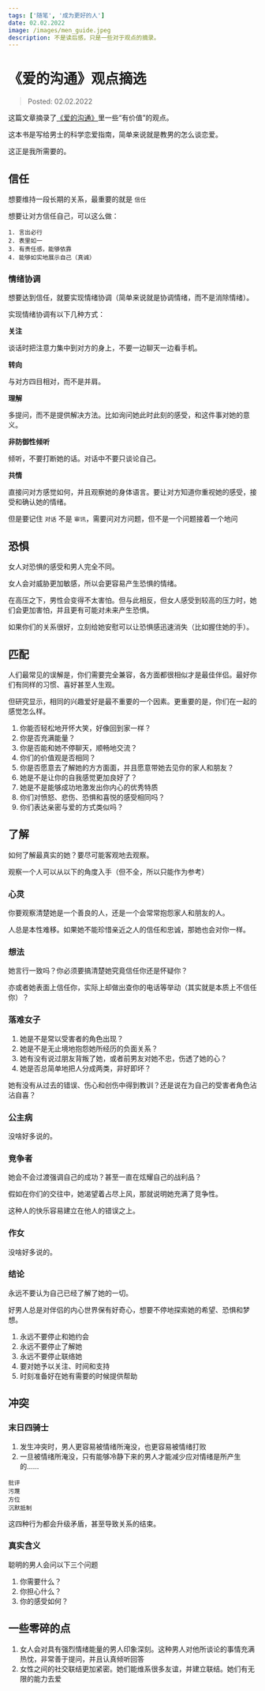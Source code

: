 ```yaml
---
tags: ['随笔', '成为更好的人']
date: 02.02.2022
image: /images/men_guide.jpeg
description: 不是读后感，只是一些对于观点的摘录。
---
```


# 《爱的沟通》观点摘选

> Posted: 02.02.2022

<Tag />

这篇文章摘录了[《爱的沟通》](https://book.douban.com/subject/30248303/)里一些“有价值”的观点。

这本书是写给男士的科学恋爱指南，简单来说就是教男的怎么谈恋爱。

这正是我所需要的。

## 信任

想要维持一段长期的关系，最重要的就是 `信任`

想要让对方信任自己，可以这么做：

```
1. 言出必行
2. 表里如一
3. 有责任感，能够依靠
4. 能够如实地展示自己（真诚）
```

### 情绪协调

想要达到信任，就要实现情绪协调（简单来说就是协调情绪，而不是消除情绪）。

实现情绪协调有以下几种方式：

**关注**

谈话时把注意力集中到对方的身上，不要一边聊天一边看手机。

**转向**

与对方四目相对，而不是并肩。

**理解**

多提问，而不是提供解决方法。比如询问她此时此刻的感受，和这件事对她的意义。

**非防御性倾听**

倾听，不要打断她的话。对话中不要只谈论自己。

**共情**

直接问对方感觉如何，并且观察她的身体语言。要让对方知道你重视她的感受，接受和确认她的情绪。

但是要记住 `对话` 不是 `审讯`，需要问对方问题，但不是一个问题接着一个地问

## 恐惧

女人对恐惧的感受和男人完全不同。

女人会对威胁更加敏感，所以会更容易产生恐惧的情绪。

在高压之下，男性会变得不太害怕。但与此相反，但女人感受到较高的压力时，她们会更加害怕，并且更有可能对未来产生恐惧。

如果你们的关系很好，立刻给她安慰可以让恐惧感迅速消失（比如握住她的手）。

## 匹配

人们最常见的误解是，你们需要完全兼容，各方面都很相似才是最佳伴侣。最好你们有同样的习惯、喜好甚至人生观。

但研究显示，相同的兴趣爱好是最不重要的一个因素。更重要的是，你们在一起的感觉怎么样。

1. 你能否轻松地开怀大笑，好像回到家一样？
2. 你是否充满能量？
3. 你是否能和她不停聊天，顺畅地交流？
4. 你们的价值观是否相同？
5. 你是否愿意去了解她的方方面面，并且愿意带她去见你的家人和朋友？
6. 她是不是让你的自我感觉更加良好了？
7. 她是不是能够成功地激发出你内心的优秀特质
8. 你们对愤怒、悲伤、恐惧和喜悦的感受相同吗？
9. 你们表达亲密与爱的方式类似吗？

## 了解

如何了解最真实的她？要尽可能客观地去观察。

观察一个人可以从以下的角度入手（但不全，所以只能作为参考）

### 心灵

你要观察清楚她是一个善良的人，还是一个会常常抱怨家人和朋友的人。

人总是本性难移。如果她不能珍惜亲近之人的信任和忠诚，那她也会对你一样。

### 想法

她言行一致吗？你必须要搞清楚她究竟信任你还是怀疑你？

亦或者她表面上信任你，实际上却做出查你的电话等举动（其实就是本质上不信任你）？

### 落难女子

1. 她是不是常以受害者的角色出现？
2. 她是不是无止境地抱怨她所经历的负面关系？
3. 她有没有说过朋友背叛了她，或者前男友对她不忠，伤透了她的心？
4. 她是否总简单地把人分成两类，非好即坏？

她有没有从过去的错误、伤心和创伤中得到教训？还是说在为自己的受害者角色沾沾自喜？

### 公主病

没啥好多说的。

### 竞争者

她会不会过渡强调自己的成功？甚至一直在炫耀自己的战利品？

假如在你们的交往中，她渴望着占尽上风，那就说明她充满了竞争性。

这种人的快乐容易建立在他人的错误之上。

### 作女

没啥好多说的。

### 结论

永远不要认为自己已经了解了她的一切。

好男人总是对伴侣的内心世界保有好奇心，想要不停地探索她的希望、恐惧和梦想。

1. 永远不要停止和她约会
2. 永远不要停止了解她
3. 永远不要停止联络她
4. 要对她予以关注、时间和支持
5. 时刻准备好在她有需要的时候提供帮助

## 冲突

### 末日四骑士

1. 发生冲突时，男人更容易被情绪所淹没，也更容易被情绪打败
2. 一旦被情绪所淹没，只有能够冷静下来的男人才能减少应对情绪是所产生的……

```
批评
污蔑
方位
沉默抵制
```

这四种行为都会升级矛盾，甚至导致关系的结束。

### 真实含义

聪明的男人会问以下三个问题

1. 你需要什么？
2. 你担心什么？
3. 你的感受如何？


## 一些零碎的点

1. 女人会对具有强烈情绪能量的男人印象深刻。这种男人对他所谈论的事情充满热忱，非常善于提问，并且认真倾听回答
2. 女性之间的社交联结更加紧密。她们能维系很多友谊，并建立联结。她们有无限的能力去爱

<Chirpy />